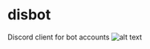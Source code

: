 # disbot
Discord client for bot accounts
![alt text](https://apple292.tk/assets/disbot/disbotlogin.png)

